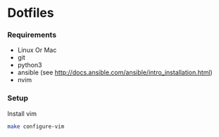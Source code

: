 # Dotfiles

### Requirements

* Linux Or Mac
* git
* python3
* ansible (see http://docs.ansible.com/ansible/intro_installation.html)
* nvim

### Setup

Install vim 
```sh
make configure-vim
```
